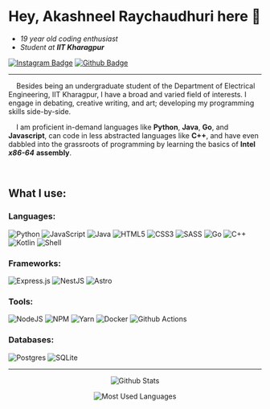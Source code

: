 # Hey, Akashneel Raychaudhuri here :wave:

- *19 year old coding enthusiast*  
- *Student at* ***IIT Kharagpur***

[![Instagram Badge](https://img.shields.io/badge/-Instagram-e4405f?style=flat-square&logo=Instagram&logoColor=white)](https://www.instagram.com/akashneelraychaudhuri/)
[![Github Badge](https://img.shields.io/github/followers/Alph3ga?label=Follow)](https://github.com/Alph3ga)

---
&nbsp;&nbsp;&nbsp;&nbsp;Besides being an undergraduate student of the Department of Electrical Engineering, IIT Kharagpur, I have a broad and varied field of interests. I engage in debating, creative writing, and art; developing my programming skills side-by-side.

&nbsp;&nbsp;&nbsp;&nbsp;I am proficient in-demand languages like **Python**, **Java**, **Go**, and **Javascript**, can code in less abstracted languages like **C++**, and have even dabbled into the grassroots of programming by learning the basics of **Intel** ***x86-64*** **assembly**.

<br>

## What I use:

### Languages:
![Python](https://img.shields.io/badge/python-3670A0?style=for-the-badge&logo=python&logoColor=ffdd54)
![JavaScript](https://img.shields.io/badge/javascript-%23323330.svg?style=for-the-badge&logo=javascript&logoColor=%23F7DF1E)
![Java](https://img.shields.io/badge/java-%23ED8B00.svg?style=for-the-badge&logo=openjdk&logoColor=white)
![HTML5](https://img.shields.io/badge/html5-%23E34F26.svg?style=for-the-badge&logo=html5&logoColor=white)
![CSS3](https://img.shields.io/badge/css3-%231572B6.svg?style=for-the-badge&logo=css3&logoColor=white)
![SASS](https://img.shields.io/badge/SASS-hotpink.svg?style=for-the-badge&logo=SASS&logoColor=white)
![Go](https://img.shields.io/badge/go-%2300ADD8.svg?style=for-the-badge&logo=go&logoColor=white)
![C++](https://img.shields.io/badge/c++-%2300599C.svg?style=for-the-badge&logo=c%2B%2B&logoColor=white)
![Kotlin](https://img.shields.io/badge/kotlin-%237F52FF.svg?style=for-the-badge&logo=kotlin&logoColor=white)
![Shell](https://img.shields.io/badge/Shell_Script-121011?style=for-the-badge&logo=gnu-bash&logoColor=white)

### Frameworks:
![Express.js](https://img.shields.io/badge/express.js-%23404d59.svg?style=for-the-badge&logo=express&logoColor=%2361DAFB)
![NestJS](https://img.shields.io/badge/nestjs-%23E0234E.svg?style=for-the-badge&logo=nestjs&logoColor=white)
![Astro](https://img.shields.io/badge/Astro-0C1222?style=for-the-badge&logo=astro&logoColor=FDFDFE)

### Tools:
![NodeJS](https://img.shields.io/badge/node.js-6DA55F?style=for-the-badge&logo=node.js&logoColor=white)
![NPM](https://img.shields.io/badge/NPM-%23CB3837.svg?style=for-the-badge&logo=npm&logoColor=white)
![Yarn](https://img.shields.io/badge/yarn-%232C8EBB.svg?style=for-the-badge&logo=yarn&logoColor=white)
![Docker](https://img.shields.io/badge/Docker-2CA5E0?style=for-the-badge&logo=docker&logoColor=white)
![Github Actions](https://img.shields.io/badge/Github%20Actions-282a2e?style=for-the-badge&logo=githubactions&logoColor=367cfe)

### Databases:
![Postgres](https://img.shields.io/badge/postgres-%23316192.svg?style=for-the-badge&logo=postgresql&logoColor=white)
![SQLite](https://img.shields.io/badge/sqlite-%2307405e.svg?style=for-the-badge&logo=sqlite&logoColor=white)

---

<p align="center"> <img src="https://streak-stats.demolab.com?user=Alph3ga&theme=prussian&border_radius=5" alt="Github Stats" />  
<p align="center"> <img src="https://github-readme-stats.vercel.app/api/top-langs/?username=Alph3ga&theme=prussian&layout=compact&langs_count=6" alt="Most Used Languages"/>  

<!---
Alph3ga/Alph3ga is a ✨ special ✨ repository because its `README.md` (this file) appears on your GitHub profile.
You can click the Preview link to take a look at your changes.
--->
